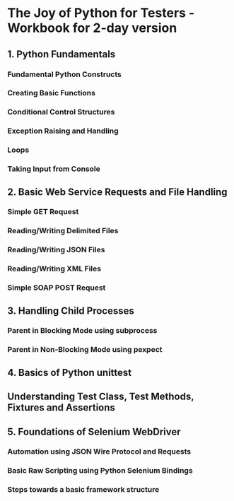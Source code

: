 # The Joy of Python for Testers - Workbook for 2-day version

## 1. Python Fundamentals

### Fundamental Python Constructs

### Creating Basic Functions

### Conditional Control Structures

### Exception Raising and Handling

### Loops

### Taking Input from Console

## 2. Basic Web Service Requests and File Handling

### Simple GET Request

### Reading/Writing Delimited Files

### Reading/Writing JSON Files

### Reading/Writing XML Files

### Simple SOAP POST Request

## 3. Handling Child Processes

### Parent in Blocking Mode using subprocess

### Parent in Non-Blocking Mode using pexpect

## 4. Basics of Python unittest

## Understanding Test Class, Test Methods, Fixtures and Assertions

## 5. Foundations of Selenium WebDriver

### Automation using JSON Wire Protocol and Requests

### Basic Raw Scripting using Python Selenium Bindings

### Steps towards a basic framework structure




